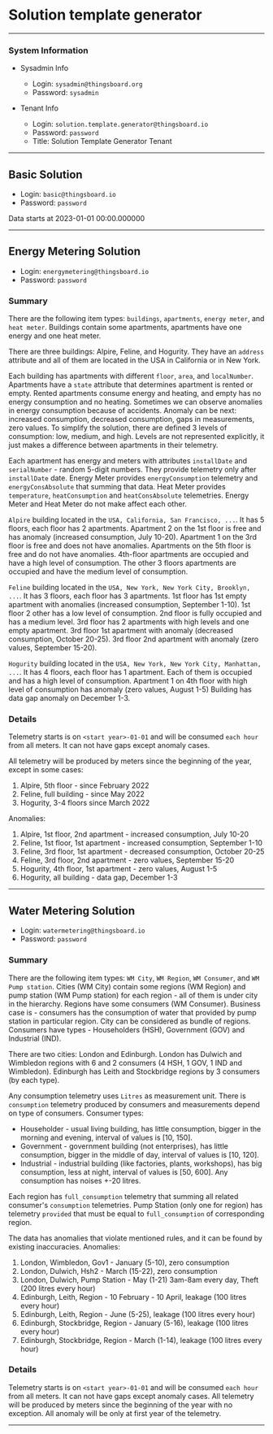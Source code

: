 # Solution template generator 
***

### System Information

* Sysadmin Info
  * Login: `sysadmin@thingsboard.org`
  * Password: `sysadmin`

* Tenant Info
  * Login: `solution.template.generator@thingsboard.io`
  * Password: `password`
  * Title: Solution Template Generator Tenant

***


## Basic Solution
  * Login: `basic@thingsboard.io`
  * Password: `password`

Data starts at 2023-01-01 00:00.000000

***

## Energy Metering Solution 
  * Login: `energymetering@thingsboard.io`
  * Password: `password`

  ### Summary
There are the following item types: `buildings`, `apartments`, `energy meter`, and `heat meter`.
Buildings contain some apartments, apartments have one energy and one heat meter.

There are three buildings: Alpire, Feline, and Hogurity.
They have an `address` attribute and all of them are located in the USA in California or in New York.

Each building has apartments with different `floor`, `area`, and `localNumber`.
Apartments have a `state` attribute that determines apartment is rented or empty.
Rented apartments consume energy and heating, and empty has no energy consumption and no heating.
Sometimes we can observe anomalies in energy consumption because of accidents.
Anomaly can be next: increased consumption, decreased consumption, gaps in measurements, zero values.
To simplify the solution, there are defined 3 levels of consumption: low, medium, and high.
Levels are not represented explicitly, it just makes a difference between apartments in their telemetry.

Each apartment has energy and meters with attributes `installDate` and `serialNumber` - random 5-digit numbers.
They provide telemetry only after `installDate` date.
Energy Meter provides `energyConsumption` telemetry and `energyConsAbsolute` that summing that data.
Heat Meter provides `temperature`, `heatConsumption` and `heatConsAbsolute` telemetries.
Energy Meter and Heat Meter do not make affect each other.


`Alpire` building located in the `USA, California, San Francisco, ...`.
It has 5 floors, each floor has 2 apartments.
Apartment 2 on the 1st floor is free and has anomaly (increased consumption, July 10-20).
Apartment 1 on the 3rd floor is free and does not have anomalies.
Apartments on the 5th floor is free and do not have anomalies.
4th-floor apartments are occupied and have a high level of consumption. 
The other 3 floors apartments are occupied and have the medium level of consumption.

`Feline` building located in the `USA, New York, New York City, Brooklyn, ...`.
It has 3 floors, each floor has 3 apartments.
1st floor has 1st empty apartment with anomalies (increased consumption, September 1-10).
1st floor 2 other has a low level of consumption.
2nd floor is fully occupied and has a medium level.
3rd floor has 2 apartments with high levels and one empty apartment. 
3rd floor 1st apartment with anomaly (decreased consumption, October 20-25).
3rd floor 2nd apartment with anomaly (zero values, September 15-20).

`Hogurity` building located in the `USA, New York, New York City, Manhattan, ...`.
It has 4 floors, each floor has 1 apartment.
Each of them is occupied and has a high level of consumption.
Apartment 1 on 4th floor with high level of consumption has anomaly (zero values, August 1-5)
Building has data gap anomaly on December 1-3.

### Details
Telemetry starts is on `<start year>-01-01` and will be consumed `each hour` from all meters.
It can not have gaps except anomaly cases.

All telemetry will be produced by meters since the beginning of the year, except in some cases:
1. Alpire, 5th floor - since February 2022
2. Feline, full building - since May 2022
3. Hogurity, 3-4 floors since March 2022 

Anomalies:
1. Alpire, 1st floor, 2nd apartment - increased consumption, July 10-20
2. Feline, 1st floor, 1st apartment - increased consumption, September 1-10
3. Feline, 3rd floor, 1st apartment - decreased consumption, October 20-25
4. Feline, 3rd floor, 2nd apartment - zero values, September 15-20
5. Hogurity, 4th floor, 1st apartment - zero values, August 1-5
6. Hogurity, all building - data gap, December 1-3

***

## Water Metering Solution 
  * Login: `watermetering@thingsboard.io`
  * Password: `password`

### Summary
There are the following item types: `WM City`, `WM Region`, `WM Consumer`, and `WM Pump station`.
Cities (WM City) contain some regions (WM Region) and pump station (WM Pump station) for each region - 
all of them is under city in the hierarchy. Regions have some consumers (WM Consumer).
Business case is - consumers has the consumption of water that provided by pump station in particular region.
City can be considered as bundle of regions. 
Consumers have types - Householders (HSH), Government (GOV) and Industrial (IND). 

There are two cities: London and Edinburgh.
London has Dulwich and Wimbledon regions with 6 and 2 consumers (4 HSH, 1 GOV, 1 IND and Wimbledon).
Edinburgh has Leith and Stockbridge regions by 3 consumers (by each type).

Any consumption telemetry uses `Litres` as measurement unit.
There is `consumption` telemetry produced by consumers and measurements depend on type of consumers.
Consumer types:
* Householder - usual living building, has little consumption, bigger in the morning and evening, interval of values is [10, 150].
* Government - government building (not enterprises), has little consumption, bigger in the middle of day, interval of values is [10, 120].
* Industrial - industrial building (like factories, plants, workshops), has big consumption, less at night, interval of values is [50, 600].
Any consumption has noises +-20 litres.

Each region has `full_consumption` telemetry that summing all related consumer's `consumption` telemetries.
Pump Station (only one for region) has telemetry `provided` that must be equal to `full_consumption` of corresponding region.

The data has anomalies that violate mentioned rules, and it can be found by existing inaccuracies.
Anomalies:
1. London, Wimbledon, Gov1        - January (5-10), zero consumption
2. London, Dulwich, Hsh2          - March (15-22), zero consumption
3. London, Dulwich, Pump Station  - May (1-21) 3am-8am every day, Theft (200 litres every hour)
4. Edinburgh, Leith, Region       - 10 February - 10 April, leakage (100 litres every hour)
5. Edinburgh, Leith, Region       - June (5-25), leakage (100 litres every hour)
6. Edinburgh, Stockbridge, Region - January (5-16), leakage (100 litres every hour)
7. Edinburgh, Stockbridge, Region - March (1-14), leakage (100 litres every hour)

### Details
Telemetry starts is on `<start year>-01-01` and will be consumed `each hour` from all meters.
It can not have gaps except anomaly cases.
All telemetry will be produced by meters since the beginning of the year with no exception.
All anomaly will be only at first year of the telemetry.


***